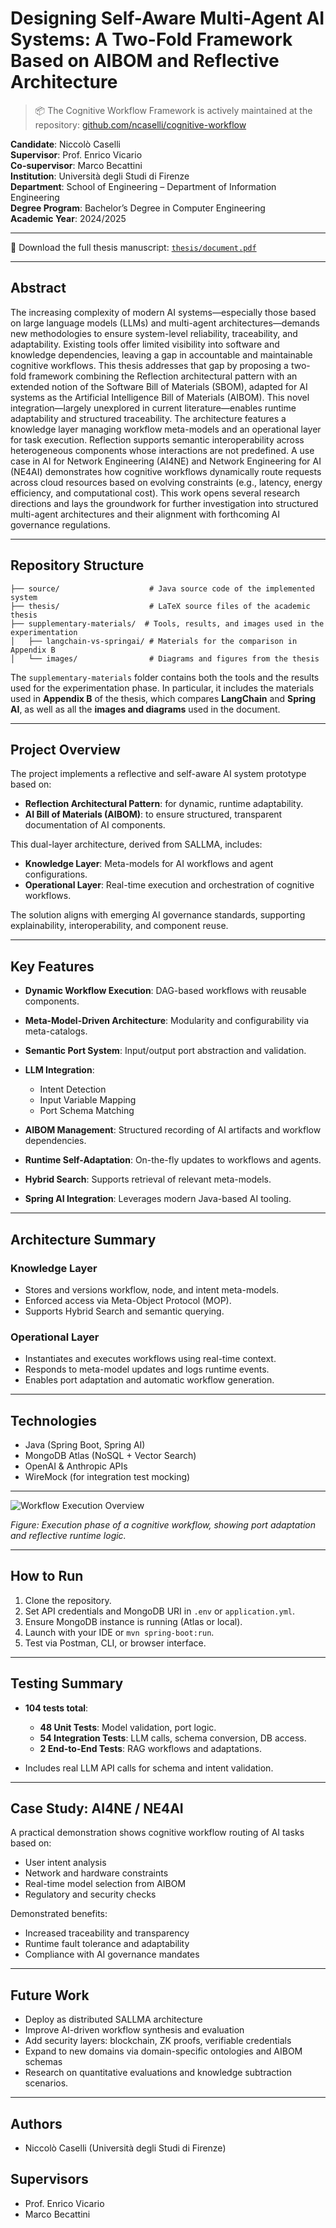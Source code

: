 # Designing Self-Aware Multi-Agent AI Systems: A Two-Fold Framework Based on AIBOM and Reflective Architecture

> 📦 The Cognitive Workflow Framework is actively maintained at the repository: [github.com/ncaselli/cognitive-workflow](https://github.com/NiccoloCase/cognitive-workflow)

**Candidate**: Niccolò Caselli  
**Supervisor**: Prof. Enrico Vicario  
**Co-supervisor**: Marco Becattini  
**Institution**: Università degli Studi di Firenze  
**Department**: School of Engineering – Department of Information Engineering  
**Degree Program**: Bachelor’s Degree in Computer Engineering  
**Academic Year**: 2024/2025

---

📄 Download the full thesis manuscript: [`thesis/document.pdf`](./thesis/document.pdf)

---

## Abstract

The increasing complexity of modern AI systems—especially those based on large language models (LLMs) and multi-agent architectures—demands new methodologies to ensure system-level reliability, traceability, and adaptability. Existing tools offer limited visibility into software and knowledge dependencies, leaving a gap in accountable and maintainable cognitive workflows. This thesis addresses that gap by proposing a two-fold framework combining the Reflection architectural pattern with an extended notion of the Software Bill of Materials (SBOM), adapted for AI systems as the Artificial Intelligence Bill of Materials (AIBOM). This novel integration—largely unexplored in current literature—enables runtime adaptability and structured traceability. The architecture features a knowledge layer managing workflow meta-models and an operational layer for task execution. Reflection supports semantic interoperability across heterogeneous components whose interactions are not predefined. A use case in AI for Network Engineering (AI4NE) and Network Engineering for AI (NE4AI) demonstrates how cognitive workflows dynamically route requests across cloud resources based on evolving constraints (e.g., latency, energy efficiency, and computational cost). This work opens several research directions and lays the groundwork for further investigation into structured multi-agent architectures and their alignment with forthcoming AI governance regulations.

---

## Repository Structure

```
├── source/                    # Java source code of the implemented system
├── thesis/                    # LaTeX source files of the academic thesis
├── supplementary-materials/  # Tools, results, and images used in the experimentation
│   ├── langchain-vs-springai/ # Materials for the comparison in Appendix B
│   └── images/                # Diagrams and figures from the thesis
```

The `supplementary-materials` folder contains both the tools and the results used for the experimentation phase. In particular, it includes the materials used in **Appendix B** of the thesis, which compares **LangChain** and **Spring AI**, as well as all the **images and diagrams** used in the document.

---

## Project Overview

The project implements a reflective and self-aware AI system prototype based on:

* **Reflection Architectural Pattern**: for dynamic, runtime adaptability.
* **AI Bill of Materials (AIBOM)**: to ensure structured, transparent documentation of AI components.

This dual-layer architecture, derived from SALLMA, includes:

* **Knowledge Layer**: Meta-models for AI workflows and agent configurations.
* **Operational Layer**: Real-time execution and orchestration of cognitive workflows.

The solution aligns with emerging AI governance standards, supporting explainability, interoperability, and component reuse.

---

## Key Features

* **Dynamic Workflow Execution**: DAG-based workflows with reusable components.
* **Meta-Model-Driven Architecture**: Modularity and configurability via meta-catalogs.
* **Semantic Port System**: Input/output port abstraction and validation.
* **LLM Integration**:

  * Intent Detection
  * Input Variable Mapping
  * Port Schema Matching
* **AIBOM Management**: Structured recording of AI artifacts and workflow dependencies.
* **Runtime Self-Adaptation**: On-the-fly updates to workflows and agents.
* **Hybrid Search**: Supports retrieval of relevant meta-models.
* **Spring AI Integration**: Leverages modern Java-based AI tooling.

---

## Architecture Summary

### Knowledge Layer

* Stores and versions workflow, node, and intent meta-models.
* Enforced access via Meta-Object Protocol (MOP).
* Supports Hybrid Search and semantic querying.

### Operational Layer

* Instantiates and executes workflows using real-time context.
* Responds to meta-model updates and logs runtime events.
* Enables port adaptation and automatic workflow generation.

---

## Technologies

* Java (Spring Boot, Spring AI)
* MongoDB Atlas (NoSQL + Vector Search)
* OpenAI & Anthropic APIs
* WireMock (for integration test mocking)


---

![Workflow Execution Overview](./supplementary-materials/images/execution.png)

*Figure: Execution phase of a cognitive workflow, showing port adaptation and reflective runtime logic.*






---

## How to Run

1. Clone the repository.
2. Set API credentials and MongoDB URI in `.env` or `application.yml`.
3. Ensure MongoDB instance is running (Atlas or local).
4. Launch with your IDE or `mvn spring-boot:run`.
5. Test via Postman, CLI, or browser interface.

---

## Testing Summary

* **104 tests total**:

  * **48 Unit Tests**: Model validation, port logic.
  * **54 Integration Tests**: LLM calls, schema conversion, DB access.
  * **2 End-to-End Tests**: RAG workflows and adaptations.
* Includes real LLM API calls for schema and intent validation.

---

## Case Study: AI4NE / NE4AI

A practical demonstration shows cognitive workflow routing of AI tasks based on:

* User intent analysis
* Network and hardware constraints
* Real-time model selection from AIBOM
* Regulatory and security checks

Demonstrated benefits:

* Increased traceability and transparency
* Runtime fault tolerance and adaptability
* Compliance with AI governance mandates

---

## Future Work

* Deploy as distributed SALLMA architecture
* Improve AI-driven workflow synthesis and evaluation
* Add security layers: blockchain, ZK proofs, verifiable credentials
* Expand to new domains via domain-specific ontologies and AIBOM schemas
* Research on quantitative evaluations and knowledge subtraction scenarios.

---


## Authors

* Niccolò Caselli (Università degli Studi di Firenze)

## Supervisors

* Prof. Enrico Vicario
* Marco Becattini


